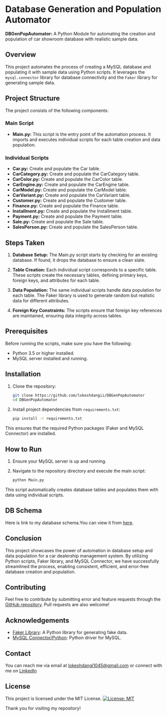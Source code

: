 # Database Generation and Population Automator
**DBGenPopAutomator:** A Python Module for automating the creation and population of car showroom database with realistic sample data.

## Overview

This project automates the process of creating a MySQL database and populating it with sample data using Python scripts. It leverages the `mysql.connector` library for database connectivity and the `Faker` library for generating sample data.

## Project Structure

The project consists of the following components:

### Main Script

- **Main.py:** This script is the entry point of the automation process. It imports and executes individual scripts for each table creation and data population.

### Individual Scripts

- **Car.py:** Create and populate the Car table.
- **CarCategory.py:** Create and populate the CarCategory table.
- **CarColor.py:** Create and populate the CarColor table.
- **CarEngine.py:** Create and populate the CarEngine table.
- **CarModel.py:** Create and populate the CarModel table.
- **CarVariant.py:** Create and populate the CarVariant table.
- **Customer.py:** Create and populate the Customer table.
- **Finance.py:** Create and populate the Finance table.
- **Installment.py:** Create and populate the Installment table.
- **Payment.py:** Create and populate the Payment table.
- **Sale.py:** Create and populate the Sale table.
- **SalesPerson.py:** Create and populate the SalesPerson table.

## Steps Taken

1. **Database Setup:** The Main.py script starts by checking for an existing database. If found, it drops the database to ensure a clean slate.

2. **Table Creation:** Each individual script corresponds to a specific table. These scripts create the necessary tables, defining primary keys, foreign keys, and attributes for each table.

3. **Data Population:** The same individual scripts handle data population for each table. The Faker library is used to generate random but realistic data for different attributes.

4. **Foreign Key Constraints:** The scripts ensure that foreign key references are maintained, ensuring data integrity across tables.

## Prerequisites

Before running the scripts, make sure you have the following:

- Python 3.5 or higher installed.
- MySQL server installed and running.

## Installation

1. Clone the repository:

    ```bash
    git clone https://github.com/lokeshdangii/DBGenPopAutomator
    cd DBGenPopAutomator
    ```

2. Install project dependencies from `requirements.txt`:

    ```bash
    pip install -r requirements.txt
    ```

This ensures that the required Python packages (Faker and MySQL Connector) are installed.

## How to Run

1. Ensure your MySQL server is up and running.

2. Navigate to the repository directory and execute the main script:

    ```bash
    python Main.py
    ```

This script automatically creates database tables and populates them with data using individual scripts.

## DB Schema

Here is link to my database schema.You can view it from [here](https://docs.google.com/spreadsheets/d/142qSCSo7DvzJm0dkXzN0Z9ECH6Y3db7tqqDw3qo8G8s/edit#gid=0).

## Conclusion

This project showcases the power of automation in database setup and data population for a car dealership management system. By utilizing Python scripts, Faker library, and MySQL Connector, we have successfully streamlined the process, enabling consistent, efficient, and error-free database creation and population.

## Contributing

Feel free to contribute by submitting error and feature requests through the [GitHub repository](https://github.com/lokeshdangii/DBGenPopAutomator). Pull requests are also welcome!

## Acknowledgements

- [Faker Library](https://faker.readthedocs.io/en/master/): A Python library for generating fake data.
- [MySQL Connector/Python](https://dev.mysql.com/doc/connector-python/en/): Python driver for MySQL.

## Contact

You can reach me via email at [lokeshdangi1045@gmail.com](mailto:lokeshdangi1045@gmail.com) or connect with me on [LinkedIn](https://www.linkedin.com/in/lokeshdangi/)

## License

This project is licensed under the MIT License. [![License: MIT](https://img.shields.io/badge/License-MIT-yellow.svg)](https://opensource.org/licenses/MIT)


Thank you for visiting my repository!


